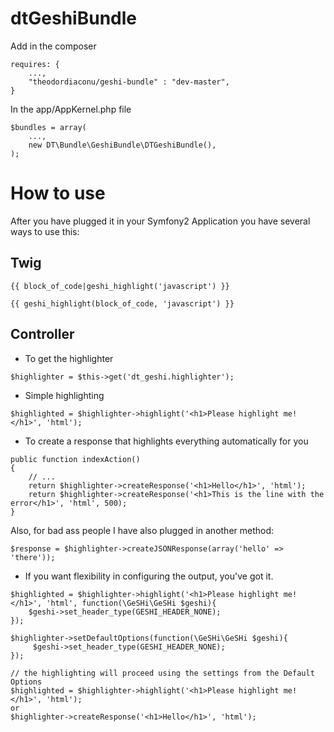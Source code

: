 dtGeshiBundle
===================================================

Add in the composer
```
requires: {
    ...,
    "theodordiaconu/geshi-bundle" : "dev-master",
}
```

In the app/AppKernel.php file
```
$bundles = array(
    ...,
    new DT\Bundle\GeshiBundle\DTGeshiBundle(),
);
```

How to use
===================================================

After you have plugged it in your Symfony2 Application you have several ways to use this:

Twig
---------------------------
```
{{ block_of_code|geshi_highlight('javascript') }}

{{ geshi_highlight(block_of_code, 'javascript') }}
```

Controller
---------------------------

- To get the highlighter
```
$highlighter = $this->get('dt_geshi.highlighter');
```

- Simple highlighting
```
$highlighted = $highlighter->highlight('<h1>Please highlight me!</h1>', 'html');
```

- To create a response that highlights everything automatically for you
```
public function indexAction()
{
    // ...
    return $highlighter->createResponse('<h1>Hello</h1>', 'html');
    return $highlighter->createResponse('<h1>This is the line with the error</h1>', 'html', 500);
}
```

Also, for bad ass people I have also plugged in another method:
```
$response = $highlighter->createJSONResponse(array('hello' => 'there'));
```


- If you want flexibility in configuring the output, you've got it.
```
$highlighted = $highlighter->highlight('<h1>Please highlight me!</h1>', 'html', function(\GeSHi\GeSHi $geshi){
    $geshi->set_header_type(GESHI_HEADER_NONE);
});
```

```
$highlighter->setDefaultOptions(function(\GeSHi\GeSHi $geshi){
     $geshi->set_header_type(GESHI_HEADER_NONE);
});

// the highlighting will proceed using the settings from the Default Options
$highlighted = $highlighter->highlight('<h1>Please highlight me!</h1>', 'html');
or
$highlighter->createResponse('<h1>Hello</h1>', 'html');
```

